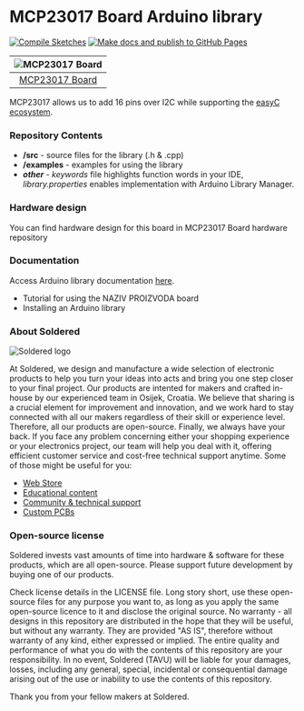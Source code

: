 # MCP23017 Board Arduino library

[![Compile Sketches](https://github.com/e-radionicacom/Soldered-MCP23017-Arduino-Library/actions/workflows/compile_test.yml/badge.svg?branch=dev)](https://github.com/e-radionicacom/Soldered-MCP23017-Arduino-Library/actions/workflows/compile_test.yml)
[![Make docs and publish to GitHub Pages](https://github.com/e-radionicacom/Soldered-MCP23017-Arduino-Library/actions/workflows/make_docs.yml/badge.svg?branch=dev)](https://github.com/e-radionicacom/Soldered-MCP23017-Arduino-Library/actions/workflows/make_docs.yml)

| ![MCP23017 Board](https://upload.wikimedia.org/wikipedia/commons/8/8f/Example_image.svg)        |
| :---------------------------------------------------------------------------------------------: |
| [MCP23017 Board](https://www.solde.red/SKU)                                                     |

MCP23017 allows us to add 16 pins over I2C while supporting the [easyC ecosystem](https://www.soldered.com/easyC). 

### Repository Contents
- **/src** - source files for the library (.h & .cpp)
- **/examples** - examples for using the library
- ***other*** - *keywords* file highlights function words in your IDE, *library.properties* enables implementation with Arduino Library Manager.

### Hardware design
You can find hardware design for this board in MCP23017 Board hardware repository

### Documentation

Access Arduino library documentation [here](https://e-radionicacom.github.io/Soldered-MCP23017-Arduino-Library/).

- Tutorial for using the NAZIV PROIZVODA board
- Installing an Arduino library

### About Soldered
![Soldered logo](https://raw.githubusercontent.com/e-radionicacom/Soldered-MCP23017-Arduino-Library/dev/extras/Logo%20horizontal-2.svg)

At Soldered, we design and manufacture a wide selection of electronic products to help you turn your ideas into acts and bring you one step closer to your final project. Our products are intented for makers and crafted in-house by our experienced team in Osijek, Croatia. We believe that sharing is a crucial element for improvement and innovation, and we work hard to stay connected with all our makers regardless of their skill or experience level. Therefore, all our products are open-source. Finally, we always have your back. If you face any problem concerning either your shopping experience or your electronics project, our team will help you deal with it, offering efficient customer service and cost-free technical support anytime. Some of those might be useful for you:

- [Web Store](https://www.soldered.com)
- [Educational content](https://learn.soldered.com)
- [Community & technical support](https://community.soldered.com)
- [Custom PCBs](https://pcb.soldered.com)


### Open-source license
Soldered invests vast amounts of time into hardware & software for these products, which are all open-source. Please support future development by buying one of our products. 

Check license details in the LICENSE file. Long story short, use these open-source files for any purpose you want to, as long as you apply the same open-source licence to it and disclose the original source. No warranty - all designs in this repository are distributed in the hope that they will be useful, but without any warranty. They are provided "AS IS", therefore without warranty of any kind, either expressed or implied. The entire quality and performance of what you do with the contents of this repository are your responsibility. In no event, Soldered (TAVU) will be liable for your damages, losses, including any general, special, incidental or consequential damage arising out of the use or inability to use the contents of this repository. 

Thank you from your fellow makers at Soldered.

